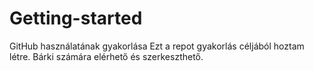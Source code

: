 # Getting-started
GitHub használatának gyakorlása
Ezt a repot gyakorlás céljából hoztam létre.
Bárki számára elérhető és szerkeszthető.
